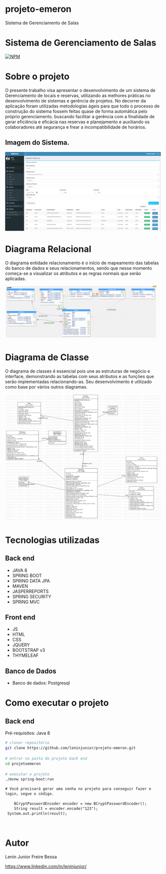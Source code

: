 # projeto-emeron
Sistema de Gerenciamento de Salas

# Sistema de Gerenciamento de Salas
[![NPM](https://img.shields.io/npm/l/react)](https://github.com/leninjunior/projeto-emeron/blob/main/LICENSE) 

# Sobre o projeto

O presente trabalho visa apresentar o desenvolvimento de um sistema de Gerenciamento de locais e reservas, utilizando as melhores práticas no desenvolvimento de sistemas e gerência de projetos. No decorrer da aplicação foram utilizadas metodologias ágeis para que todo o processo de construção do sistema fossem feitas quase de forma automática pelo próprio gerenciamento.
 buscando facilitar a gerência com a finalidade de gerar eficiência e eficácia nas reservas e planejamento e auxiliando os colaboradores até segurança e frear a incompatibilidade de horários. 



## Imagem do Sistema.


![Web 1](https://github.com/leninjunior/projeto-emeron/blob/main/github.PNG)


# Diagrama Relacional

O diagrama entidade relacionamento é o início de mapeamento das tabelas do banco de dados e seus relacionamentos, sendo que nesse momento começa-se a visualizar os atributos e as regras normais que serão aplicadas.


![Web 1](https://github.com/leninjunior/projeto-emeron/blob/main/diagramarelacional.png)

# Diagrama de Classe
O diagrama de classes é essencial pois une as estruturas de negócio e interface, demonstrando as tabelas com seus atributos e as funções que serão implementadas relacionando-as. Seu desenvolvimento é utilizado como base por vários outros diagramas.

![Web 1](https://github.com/leninjunior/projeto-emeron/blob/main/Main.png)

# Tecnologias utilizadas
## Back end
- JAVA 8
- SPRING BOOT
- SPRING DATA JPA
- MAVEN
- JASPERREPORTS
- SPRING SECURITY
- SPRING MVC
## Front end
- JS 
- HTML
- CSS
- JQUERY
- BOOTSTRAP v3
- THYMELEAF


## Banco de Dados
- Banco de dados: Postgresql

# Como executar o projeto

## Back end
Pré-requisitos: Java 8




```bash
# clonar repositório
git clone https://github.com/leninjunior/projeto-emeron.git

# entrar na pasta do projeto back end
cd projetoemeron

# executar o projeto
./mvnw spring-boot:run
```

```## Observações
# Você precisará gerar uma senha no projeto para conseguir fazer o login, segue o código.

	BCryptPasswordEncoder encoder = new BCryptPasswordEncoder();
	String result = encoder.encode("123");
 System.out.println(result);
 


```

# Autor

Lenin Junior Freire Bessa

https://www.linkedin.com/in/leninjunior/

